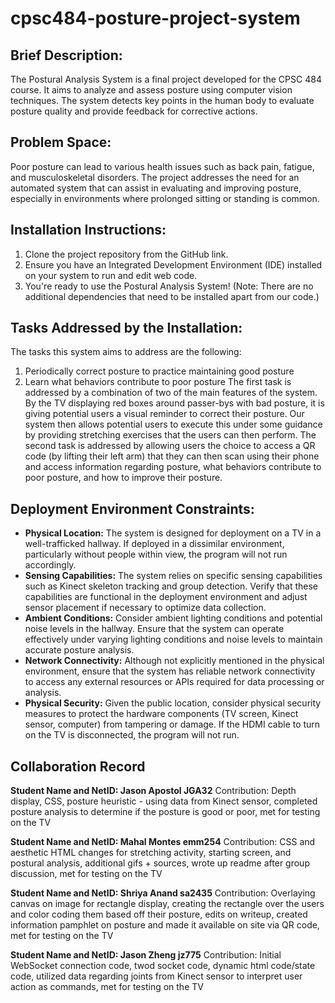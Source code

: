 # cpsc484-posture-project-system

## Brief Description:
The Postural Analysis System is a final project developed for the CPSC 484 course. It aims to analyze and assess posture using computer vision techniques. The system detects key points in the human body to evaluate posture quality and provide feedback for corrective actions.

## Problem Space:
Poor posture can lead to various health issues such as back pain, fatigue, and musculoskeletal disorders. The project addresses the need for an automated system that can assist in evaluating and improving posture, especially in environments where prolonged sitting or standing is common.

## Installation Instructions:
1. Clone the project repository from the GitHub link.
2. Ensure you have an Integrated Development Environment (IDE) installed on your system to run and edit web code.
3. You're ready to use the Postural Analysis System!
   (Note: There are no additional dependencies that need to be installed apart from our code.)

## Tasks Addressed by the Installation:
The tasks this system aims to address are the following:
1. Periodically correct posture to practice maintaining good posture
2. Learn what behaviors contribute to poor posture
The first task is addressed by a combination of two of the main features of the system. By the TV displaying red boxes around passer-bys with bad posture, it is giving potential users a visual reminder to correct their posture. Our system then allows potential users to execute this under some guidance by providing stretching exercises that the users can then perform.
The second task is addressed by allowing users the choice to access a QR code (by lifting their left arm) that they can then scan using their phone and access information regarding posture, what behaviors contribute to poor posture, and how to improve their posture.

## Deployment Environment Constraints:
* **Physical Location:** The system is designed for deployment on a TV in a well-trafficked hallway. If deployed in a dissimilar environment, particularly without people within view, the program will not run accordingly.
* **Sensing Capabilities:** The system relies on specific sensing capabilities such as Kinect skeleton tracking and group detection. Verify that these capabilities are functional in the deployment environment and adjust sensor placement if necessary to optimize data collection.
* **Ambient Conditions:** Consider ambient lighting conditions and potential noise levels in the hallway. Ensure that the system can operate effectively under varying lighting conditions and noise levels to maintain accurate posture analysis.
* **Network Connectivity:** Although not explicitly mentioned in the physical environment, ensure that the system has reliable network connectivity to access any external resources or APIs required for data processing or analysis.
* **Physical Security:** Given the public location, consider physical security measures to protect the hardware components (TV screen, Kinect sensor, computer) from tampering or damage. If the HDMI cable to turn on the TV is disconnected, the program will not run.

## Collaboration Record
**Student Name and NetID: Jason Apostol JGA32**
Contribution: Depth display, CSS, posture heuristic - using data from Kinect sensor, completed posture analysis to determine if the posture is good or poor, met for testing on the TV

**Student Name and NetID: Mahal Montes emm254**
Contribution: CSS and aesthetic HTML changes for stretching activity, starting screen, and postural analysis, additional gifs + sources, wrote up readme after group discussion, met for testing on the TV

**Student Name and NetID: Shriya Anand sa2435**
Contribution: Overlaying canvas on image for rectangle display, creating the rectangle over the users and color coding them based off their posture, edits on writeup, created information pamphlet on posture and made it available on site via QR code, met for testing on the TV

**Student Name and NetID: Jason Zheng jz775**
Contribution: Initial WebSocket connection code, twod socket code, dynamic html code/state code, utilized data regarding joints from Kinect sensor to interpret user action as commands, met for testing on the TV
